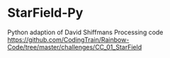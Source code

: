 # StarField-Py
Python adaption of David Shiffmans Processing code
https://github.com/CodingTrain/Rainbow-Code/tree/master/challenges/CC_01_StarField

